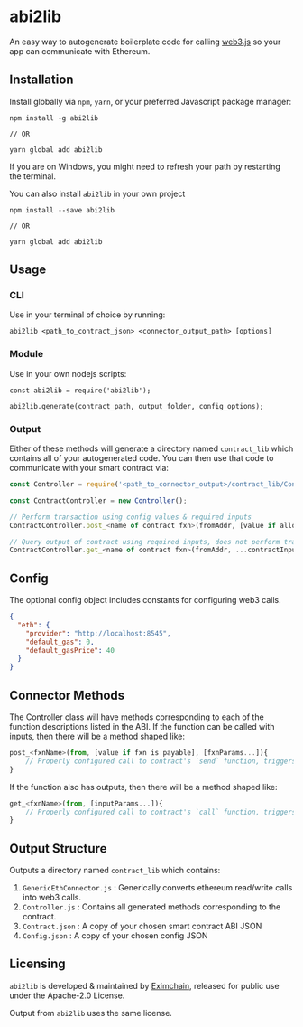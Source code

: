 # abi2lib

An easy way to autogenerate boilerplate code for calling [web3.js](https://github.com/ethereum/web3.js/) so your app can communicate with Ethereum.  

## Installation

Install globally via `npm`, `yarn`, or your preferred Javascript package manager:

```
npm install -g abi2lib

// OR

yarn global add abi2lib
```

If you are on Windows, you might need to refresh your path by restarting the terminal.

You can also install `abi2lib` in your own project

```
npm install --save abi2lib

// OR 

yarn global add abi2lib
```

## Usage

### CLI
Use in your terminal of choice by running:
```
abi2lib <path_to_contract_json> <connector_output_path> [options]
```

### Module
Use in your own nodejs scripts:
```
const abi2lib = require('abi2lib');

abi2lib.generate(contract_path, output_folder, config_options);
```

### Output
Either of these methods will generate a directory named `contract_lib` which contains all of your autogenerated code.  You can then use that code to communicate with your smart contract via:

```javascript
const Controller = require('<path_to_connector_output>/contract_lib/Controller.js');

const ContractController = new Controller();

// Perform transaction using config values & required inputs
ContractController.post_<name of contract fxn>(fromAddr, [value if allowed], ...contractInputs);

// Query output of contract using required inputs, does not perform transaction
ContractController.get_<name of contract fxn>(fromAddr, ...contractInputs);
```

## Config

The optional config object includes constants for configuring web3 calls.  

```json
{
  "eth": {                                      
    "provider": "http://localhost:8545",       
    "default_gas": 0,                      
    "default_gasPrice": 40            
  }
}
```


## Connector Methods

The Controller class will have methods corresponding to each of the function descriptions listed in the ABI.  If the function can be called with inputs, then there will be a method shaped like:

```javascript
post_<fxnName>(from, [value if fxn is payable], [fxnParams...]){
	// Properly configured call to contract's `send` function, triggers transaction
}
```

If the function also has outputs, then there will be a method shaped like:

```javascript
get_<fxnName>(from, [inputParams...]){
	// Properly configured call to contract's `call` function, triggers no transaction
}
```

## Output Structure

Outputs a directory named `contract_lib` which contains:

1. `GenericEthConnector.js` : Generically converts ethereum read/write calls into web3 calls.
2. `Controller.js` : Contains all generated methods corresponding to the contract.
3. `Contract.json` : A copy of your chosen smart contract ABI JSON
4. `Config.json` : A copy of your chosen config JSON

## Licensing
`abi2lib` is developed & maintained by [Eximchain](https://eximchain.com/), released for public use under the Apache-2.0 License.  

Output from `abi2lib` uses the same license.